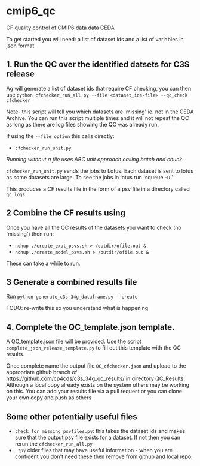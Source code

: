 # cmip6_qc
CF quality control of CMIP6 data data CEDA

To get started you will need: a list of dataset ids and a list of variables in json format.

## 1. Run the QC over the identified datsets for C3S release

Ag will generate a list of dataset ids that require CF checking, you can then use 
`python cfchecker_run_all.py --file <dataset_ids-file> --qc_check cfchecker`

Note- this script will tell you which datasets are 'missing' ie. not in the CEDA Archive. You can run this script multiple times and it will not repeat the QC as long as there are log files showing the QC was already run.

If using the `--file option` this calls directly: 
- `cfchecker_run_unit.py`

_Running without a file uses ABC unit approach calling batch and chunk._ 

`cfchecker_run_unit.py` sends the jobs to Lotus. Each dataset is sent to lotus as some datasets are large.
To see the jobs in lotus run 'squeue -u <username>'

This produces a CF results file in the form of a psv file in a directory called `qc_logs`

## 2 Combine the CF results using 
  
Once you have all the QC results of the datasets you want to check (no 'missing') then run:

- `nohup ./create_expt_psvs.sh > /outdir/ofile.out &`
- `nohup ./create_model_psvs.sh > /outdir/ofile.out &`

These can take a while to run. 

## 3 Generate a combined results file

Run `python generate_c3s-34g_dataframe.py --create`

TODO: re-write this so you understand what is happening

## 4. Complete the QC_template.json template.

A QC_template.json file will be provided. Use the script `complete_json_release_template.py`
to fill out this template with the QC results. 

Once complete name the output file `QC_cfchecker.json` and upload to the appropriate github branch
of https://github.com/cp4cds/c3s_34g_qc_results/ in directory QC_Results. Although a local copy already exists on the system
others may be working on this. You can add your results file via a pull request or you can clone your own copy and push as others 


## Some other potentially useful files
- `check_for_missing_psvfiles.py`: this takes the dataset ids and makes sure that the 
output psv file exists for a dataset. If not then you can rerun the `cfchecker_run_all.py`
- `_*py` older files that may have useful information - when you are confident you don't
need these then remove from github and local repo. 
